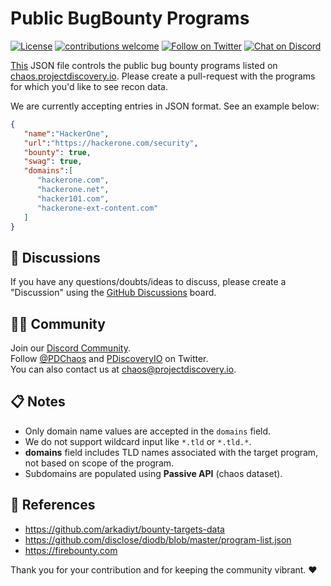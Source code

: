 # Public BugBounty Programs

[![License](https://img.shields.io/badge/license-MIT-_red.svg)](https://opensource.org/licenses/MIT)
[![contributions welcome](https://img.shields.io/badge/contributions-welcome-brightgreen.svg?style=flat)](https://github.com/projectdiscovery/public-bugbounty-programs/issues)
[![Follow on Twitter](https://img.shields.io/twitter/follow/pdchaos.svg?logo=twitter)](https://twitter.com/pdchaos)
[![Chat on Discord](https://img.shields.io/discord/695645237418131507.svg?logo=discord)](https://discord.gg/projectdiscovery)

[This](chaos-bugbounty-list.json) JSON file controls the public bug bounty programs listed on [chaos.projectdiscovery.io](https://chaos.projectdiscovery.io/). Please create a pull-request with the programs for which you'd like to see recon data. 

We are currently accepting entries in JSON format. See an example below:

```json
{
   "name":"HackerOne",
   "url":"https://hackerone.com/security",
   "bounty": true,
   "swag": true,
   "domains":[
      "hackerone.com",
      "hackerone.net",
      "hacker101.com",
      "hackerone-ext-content.com"
   ]
}
```


💬 Discussions
-----

If you have any questions/doubts/ideas to discuss, please create a "Discussion" using the [GitHub Discussions](https://github.com/projectdiscovery/public-bugbounty-programs/discussions) board.

👨‍💻 Community
-----

Join our [Discord Community](https://discord.gg/projectdiscovery).  
Follow [@PDChaos](https://twitter.com/pdchaos) and [PDiscoveryIO](https://twitter.com/pdiscoveryio) on Twitter.  
You can also contact us at [chaos@projectdiscovery.io](mailto:chaos@projectdiscovery.io).

📋 Notes
-----
- Only domain name values are accepted in the `domains` field.
- We do not support wildcard input like `*.tld` or `*.tld.*`.
- **domains** field includes TLD names associated with the target program, not based on scope of the program.
- Subdomains are populated using **Passive API** (chaos dataset).


📌 References
-----

- https://github.com/arkadiyt/bounty-targets-data
- https://github.com/disclose/diodb/blob/master/program-list.json
- https://firebounty.com

Thank you for your contribution and for keeping the community vibrant. :heart: